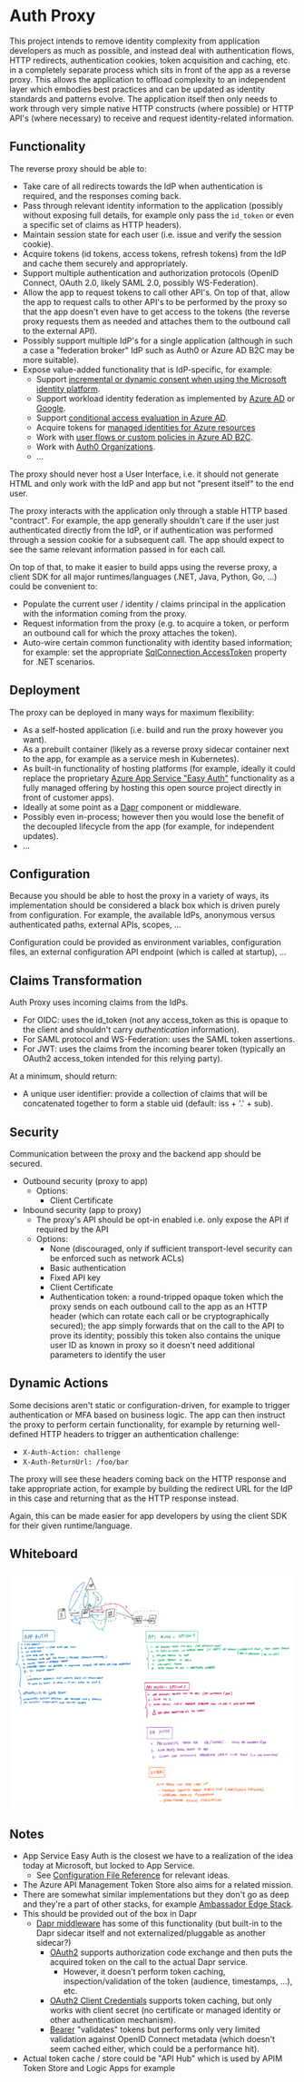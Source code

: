 # Auth Proxy

This project intends to remove identity complexity from application developers as much as possible, and instead deal with authentication flows, HTTP redirects, authentication cookies, token acquisition and caching, etc. in a completely separate process which sits in front of the app as a reverse proxy. This allows the application to offload complexity to an independent layer which embodies best practices and can be updated as identity standards and patterns evolve. The application itself then only needs to work through very simple native HTTP constructs (where possible) or HTTP API's (where necessary) to receive and request identity-related information.

## Functionality

The reverse proxy should be able to:

- Take care of all redirects towards the IdP when authentication is required, and the responses coming back.
- Pass through relevant identity information to the application (possibly without exposing full details, for example only pass the `id_token` or even a specific set of claims as HTTP headers).
- Maintain session state for each user (i.e. issue and verify the session cookie).
- Acquire tokens (id tokens, access tokens, refresh tokens) from the IdP and cache them securely and appropriately.
- Support multiple authentication and authorization protocols (OpenID Connect, OAuth 2.0, likely SAML 2.0, possibly WS-Federation).
- Allow the app to request tokens to call other API's. On top of that, allow the app to request calls to other API's to be performed by the proxy so that the app doesn't even have to get access to the tokens (the reverse proxy requests them as needed and attaches them to the outbound call to the external API).
- Possibly support multiple IdP's for a single application (although in such a case a "federation broker" IdP such as Auth0 or Azure AD B2C may be more suitable).
- Expose value-added functionality that is IdP-specific, for example:
  - Support [incremental or dynamic consent when using the Microsoft identity platform](https://docs.microsoft.com/azure/active-directory/develop/v2-permissions-and-consent#incremental-and-dynamic-user-consent).
  - Support workload identity federation as implemented by [Azure AD](https://docs.microsoft.com/azure/active-directory/develop/workload-identity-federation) or [Google](https://cloud.google.com/iam/docs/workload-identity-federation).
  - Support [conditional access evaluation in Azure AD](https://docs.microsoft.com/azure/active-directory/conditional-access/concept-continuous-access-evaluation).
  - Acquire tokens for [managed identities for Azure resources](https://docs.microsoft.com/azure/active-directory/managed-identities-azure-resources/overview)
  - Work with [user flows or custom policies in Azure AD B2C](https://docs.microsoft.com/azure/active-directory-b2c/user-flow-overview).
  - Work with [Auth0 Organizations](https://auth0.com/docs/manage-users/organizations).
  - ...

The proxy should never host a User Interface, i.e. it should not generate HTML and only work with the IdP and app but not "present itself" to the end user.

The proxy interacts with the application only through a stable HTTP based "contract". For example, the app generally shouldn't care if the user just authenticated directly from the IdP, or if authentication was performed through a session cookie for a subsequent call. The app should expect to see the same relevant information passed in for each call.

On top of that, to make it easier to build apps using the reverse proxy, a client SDK for all major runtimes/languages (.NET, Java, Python, Go, ...) could be convenient to:

- Populate the current user / identity / claims principal in the application with the information coming from the proxy.
- Request information from the proxy (e.g. to acquire a token, or perform an outbound call for which the proxy attaches the token).
- Auto-wire certain common functionality with identity based information; for example: set the appropriate [SqlConnection.AccessToken](https://docs.microsoft.com/dotnet/api/system.data.sqlclient.sqlconnection.accesstoken?view=dotnet-plat-ext-6.0) property for .NET scenarios.

## Deployment

The proxy can be deployed in many ways for maximum flexibility:

- As a self-hosted application (i.e. build and run the proxy however you want).
- As a prebuilt container (likely as a reverse proxy sidecar container next to the app, for example as a service mesh in Kubernetes).
- As built-in functionality of hosting platforms (for example, ideally it could replace the proprietary [Azure App Service "Easy Auth"](https://docs.microsoft.com/azure/app-service/overview-authentication-authorization) functionality as a fully managed offering by hosting this open source project directly in front of customer apps).
- Ideally at some point as a [Dapr](https://dapr.io/) component or middleware.
- Possibly even in-process; however then you would lose the benefit of the decoupled lifecycle from the app (for example, for independent updates).
- ...

## Configuration

Because you should be able to host the proxy in a variety of ways, its implementation should be considered a black box which is driven purely from configuration. For example, the available IdPs, anonymous versus authenticated paths, external APIs, scopes, ...

Configuration could be provided as environment variables, configuration files, an external configuration API endpoint (which is called at startup), ...

## Claims Transformation

Auth Proxy uses incoming claims from the IdPs.

- For OIDC: uses the id_token (not any access_token as this is opaque to the client and shouldn't carry *authentication* information).
- For SAML protocol and WS-Federation: uses the SAML token assertions.
- For JWT: uses the claims from the incoming bearer token (typically an OAuth2 access_token intended for this relying party).

At a minimum, should return:

- A unique user identifier: provide a collection of claims that will be concatenated together to form a stable uid (default: iss + '.' + sub).

## Security

Communication between the proxy and the backend app should be secured.

- Outbound security (proxy to app)
  - Options:
    - Client Certificate
- Inbound security (app to proxy)
  - The proxy's API should be opt-in enabled i.e. only expose the API if required by the API
  - Options:
    - None (discouraged, only if sufficient transport-level security can be enforced such as network ACLs)
    - Basic authentication
    - Fixed API key
    - Client Certificate
    - Authentication token: a round-tripped opaque token which the proxy sends on each outbound call to the app as an HTTP header (which can rotate each call or be cryptographically secured); the app simply forwards that on the call to the API to prove its identity; possibly this token also contains the unique user ID as known in proxy so it doesn't need additional parameters to identify the user

## Dynamic Actions

Some decisions aren't static or configuration-driven, for example to trigger authentication or MFA based on business logic. The app can then instruct the proxy to perform certain functionality, for example by returning well-defined HTTP headers to trigger an authentication challenge:

- `X-Auth-Action: challenge`
- `X-Auth-ReturnUrl: /foo/bar`

The proxy will see these headers coming back on the HTTP response and take appropriate action, for example by building the redirect URL for the IdP in this case and returning that as the HTTP response instead.

Again, this can be made easier for app developers by using the client SDK for their given runtime/language.

## Whiteboard

![Whiteboard](media/whiteboard.png)

## Notes

- App Service Easy Auth is the closest we have to a realization of the idea today at Microsoft, but locked to App Service.
  - See [Configuration File Reference](https://docs.microsoft.com/azure/app-service/configure-authentication-file-based#configuration-file-reference) for relevant ideas.
- The Azure API Management Token Store also aims for a related mission.
- There are somewhat similar implementations but they don't go as deep and they're a part of other stacks, for example [Ambassador Edge Stack](https://www.getambassador.io/docs/edge-stack/latest/howtos/oauth-oidc-auth/).
- This should be provided out of the box in Dapr
  - [Dapr middleware](https://docs.dapr.io/reference/components-reference/supported-middleware/) has some of this functionality (but built-in to the Dapr sidecar itself and not externalized/pluggable as another sidecar?)
    - [OAuth2](https://github.com/dapr/components-contrib/blob/master/middleware/http/oauth2/oauth2_middleware.go) supports authorization code exchange and then puts the acquired token on the call to the actual Dapr service.
      - However, it doesn't perform token caching, inspection/validation of the token (audience, timestamps, ...), etc.
    - [OAuth2 Client Credentials](https://github.com/dapr/components-contrib/blob/master/middleware/http/oauth2clientcredentials/oauth2clientcredentials_middleware.go) supports token caching, but only works with client secret (no certificate or managed identity or other authentication mechanism).
    - [Bearer](https://github.com/dapr/components-contrib/blob/master/middleware/http/bearer/bearer_middleware.go) "validates" tokens but performs only very limited validation against OpenID Connect metadata (which doesn't seem cached either, which could be a performance hit).
- Actual token cache / store could be "API Hub" which is used by APIM Token Store and Logic Apps for example
